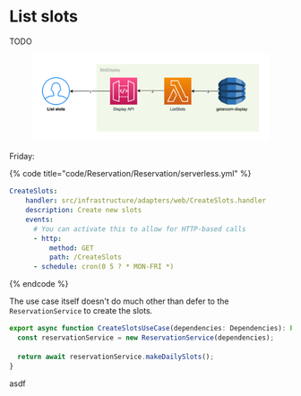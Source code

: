 # List slots

TODO

<figure><img src="../../../.gitbook/assets/Get-A-Room Solution 1.png" alt=""><figcaption></figcaption></figure>

Friday:

{% code title="code/Reservation/Reservation/serverless.yml" %}
```yaml
CreateSlots:
    handler: src/infrastructure/adapters/web/CreateSlots.handler
    description: Create new slots
    events:
      # You can activate this to allow for HTTP-based calls
      - http:
          method: GET
          path: /CreateSlots
      - schedule: cron(0 5 ? * MON-FRI *)
```
{% endcode %}

The use case itself doesn't do much other than defer to the `ReservationService` to create the slots.

```typescript
export async function CreateSlotsUseCase(dependencies: Dependencies): Promise<string[]> {
  const reservationService = new ReservationService(dependencies);

  return await reservationService.makeDailySlots();
}
```

asdf
